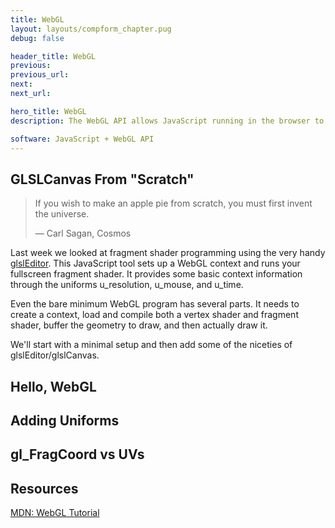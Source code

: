 ```yaml
---
title: WebGL
layout: layouts/compform_chapter.pug
debug: false

header_title: WebGL
previous: 
previous_url: 
next: 
next_url: 

hero_title: WebGL
description: The WebGL API allows JavaScript running in the browser to access  hardware graphics accleration. Today, we'll look at setting up a WebGL context for fullscreen fragment shader drawing.

software: JavaScript + WebGL API
---
```



## GLSLCanvas From "Scratch"

> If you wish to make an apple pie from scratch, you must first invent the universe.
> 
> ― Carl Sagan, Cosmos

Last week we looked at fragment shader programming using the very handy [glslEditor](https://github.com/patriciogonzalezvivo/glslEditor). This JavaScript tool sets up a WebGL context and runs your fullscreen fragment shader. It provides some basic context information through the uniforms u_resolution, u_mouse, and u_time.

Even the bare minimum WebGL program has several parts. It needs to create a context, load and compile both a vertex shader and fragment shader, buffer the geometry to draw, and then actually draw it. 

We'll start with a minimal setup and then add some of the niceties of glslEditor/glslCanvas.

## Hello, WebGL




## Adding Uniforms

## gl_FragCoord vs UVs




## Resources

[MDN: WebGL Tutorial](https://developer.mozilla.org/en-US/docs/Web/API/WebGL_API/Tutorial/Getting_started_with_WebGL)